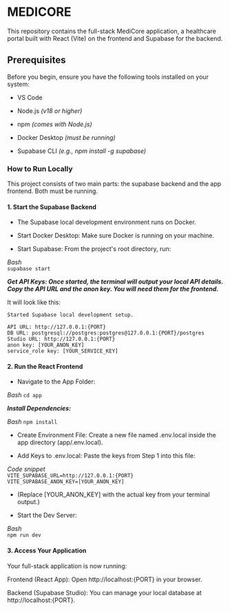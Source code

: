 # MEDICORE

This repository contains the full-stack MediCore application, a healthcare portal built with React (Vite) on the frontend and Supabase for the backend.

## Prerequisites

Before you begin, ensure you have the following tools installed on your system:

- VS Code

- Node.js _(v18 or higher)_

- npm _(comes with Node.js)_

- Docker Desktop _(must be running)_

- Supabase CLI _(e.g., npm install -g supabase)_

### How to Run Locally

This project consists of two main parts: the supabase backend and the app frontend. Both must be running.

#### 1. Start the Supabase Backend

- The Supabase local development environment runs on Docker.

- Start Docker Desktop: Make sure Docker is running on your machine.

- Start Supabase: From the project's root directory, run:

_Bash_  
`supabase start`

**_Get API Keys: Once started, the terminal will output your local API details. Copy the API URL and the anon key. You will need them for the frontend._**

It will look like this:

`Started Supabase local development setup.`  

`API URL: http://127.0.0.1:{PORT}`  
`DB URL: postgresql://postgres:postgres@127.0.0.1:{PORT}/postgres`  
`Studio URL: http://127.0.0.1:{PORT}`  
`anon key: [YOUR_ANON_KEY]`  
`service_role key: [YOUR_SERVICE_KEY]`  

#### 2. Run the React Frontend

- Navigate to the App Folder:

_Bash_
`cd app`

**_Install Dependencies:_**

_Bash_
`npm install`

- Create Environment File: Create a new file named .env.local inside the app directory (app/.env.local).

- Add Keys to .env.local: Paste the keys from Step 1 into this file:

_Code snippet_  
`VITE_SUPABASE_URL=http://127.0.0.1:{PORT}`  
`VITE_SUPABASE_ANON_KEY=[YOUR_ANON_KEY]`  

- (Replace [YOUR_ANON_KEY] with the actual key from your terminal output.)

- Start the Dev Server:

_Bash_  
`npm run dev`

#### 3. Access Your Application

Your full-stack application is now running:

Frontend (React App): Open http://localhost:{PORT} in your browser.

Backend (Supabase Studio): You can manage your local database at http://localhost:{PORT}.



